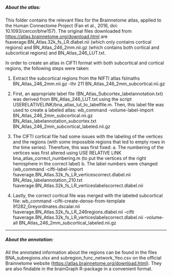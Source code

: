 <h5>About the atlas:</h5>

This folder contains the relevant files for the Brainnetome atlas, applied to the Human Connectome Project (Fan et al., 2016, doi: 10.1093/cercor/bhw157). The original files downloaded from https://atlas.brainnetome.org/download.html are fsaverage.BN_Atlas.32k_fs_LR.dlabel.nii (which only contains cortical regions) and BN_Atlas_246_2mm.nii.gz (which contains both cortical and subcortical regions) and BN_Atlas_246_LUT.txt.

In order to create an atlas in CIFTI format with both subcortical and cortical regions, the following steps were taken:
1.	Extract the subcortical regions from the NIFTI atlas
fslmaths BN_Atlas_246_2mm.nii.gz -thr 211 BN_Atlas_246_2mm_subcortical.nii.gz

2. 	First, an appropriate label file (BN_Atlas_Subcortex_labelannotation.txt) was derived from BN_Atlas_246_LUT.txt using the script USERELATIVELINK/bna_atlas_lut_to_labelfile.m. Then, this label file was used to create a labeled atlas:
wb_command -volume-label-import BN_Atlas_246_2mm_subcortical.nii.gz BN_Atlas_labelannotation_subcortex.txt BN_Atlas_246_2mm_subcortical_labeled.nii.gz

3.	The CIFTI cortical file had some issues with the labeling of the vertices and the regions (with some impossible regions that led to empty rows in the time series). Therefore, this was first fixed:
	a. The numbering of the vertices was first altered using USE RELATIVE LINK bna_atlas_correct_numbering.m (to put the vertices of the right hemisphere in the correct label)
	b. The label numbers were changed (wb_command -cifti-label-import fsaverage.BN_Atlas.32k_fs_LR_verticescorrect.dlabel.nii BN_Atlas_labelannotation_210.txt fsaverage.BN_Atlas.32k_fs_LR_verticeslabelscorrect.dlabel.nii

4.	Lastly, the correct cortical file was merged with the labeled subcortical file:
wb_command -cifti-create-dense-from-template 91282_Greyordinates.dscalar.nii fsaverage.BN_Atlas.32k_fs_LR_246regions.dlabel.nii -cifti fsaverage.BN_Atlas.32k_fs_LR_verticeslabelscorrect.dlabel.nii -volume-all BN_Atlas_246_2mm_subcortical_labeled.nii.gz

------------------------------------------------------------------------------------------

<h5>About the annotation:</h5>

All the annotated information about the regions can be found in the files BNA_subregions.xlsx and subregion_func_network_Yeo.csv on the official Brainnetome website (https://atlas.brainnetome.org/download.html). They are also findable in the brainGraph R-package in a convenient format.

